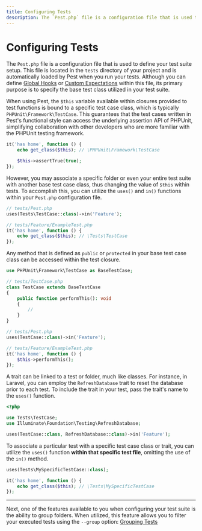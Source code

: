 ```yaml
---
title: Configuring Tests
description: The `Pest.php` file is a configuration file that is used to define your test suite setup. This file is located in the `tests` directory of your project and is automatically loaded by Pest when you run your tests. Although you can define Global Hooks or Custom Expectations within this file, its primary purpose is to specify the base test class utilized in your test suite.
---
```


# Configuring Tests

The `Pest.php` file is a configuration file that is used to define your test suite setup. This file is located in the `tests` directory of your project and is automatically loaded by Pest when you run your tests. Although you can define [Global Hooks](/docs/global-hooks) or [Custom Expectations](/docs/custom-expectations) within this file, its primary purpose is to specify the base test class utilized in your test suite.

When using Pest, the `$this` variable available within closures provided to test functions is bound to a specific test case class, which is typically `PHPUnit\Framework\TestCase`. This guarantees that the test cases written in Pest's functional style can access the underlying assertion API of PHPUnit, simplifying collaboration with other developers who are more familiar with the PHPUnit testing framework.

```php
it('has home', function () {
    echo get_class($this); // \PHPUnit\Framework\TestCase

    $this->assertTrue(true);
});
```

However, you may associate a specific folder or even your entire test suite with another base test case class, thus changing the value of `$this` within tests. To accomplish this, you can utilize the `uses()` and `in()` functions within your `Pest.php` configuration file.

```php
// tests/Pest.php
uses(Tests\TestCase::class)->in('Feature');

// tests/Feature/ExampleTest.php
it('has home', function () {
    echo get_class($this); // \Tests\TestCase
});
```

Any method that is defined as `public` or `protected` in your base test case class can be accessed within the test closure.

```php
use PHPUnit\Framework\TestCase as BaseTestCase;

// tests/TestCase.php
class TestCase extends BaseTestCase
{
    public function performThis(): void
    {
        //
    }
}

// tests/Pest.php
uses(TestCase::class)->in('Feature');

// tests/Feature/ExampleTest.php
it('has home', function () {
    $this->performThis();
});
```

A trait can be linked to a test or folder, much like classes. For instance, in Laravel, you can employ the `RefreshDatabase` trait to reset the database prior to each test. To include the trait in your test, pass the trait's name to the `uses()` function.

```php
<?php

use Tests\TestCase;
use Illuminate\Foundation\Testing\RefreshDatabase;

uses(TestCase::class, RefreshDatabase::class)->in('Feature');
```

To associate a particular test with a specific test case class or trait, you can utilize the `uses()` function **within that specific test file**, omitting the use of the `in()` method.

```php
uses(Tests\MySpecificTestCase::class);

it('has home', function () {
    echo get_class($this); // \Tests\MySpecificTestCase
});
```

---

Next, one of the features available to you when configuring your test suite is the ability to group folders. When utilized, this feature allows you to filter your executed tests using the `--group` option: [Grouping Tests](/docs/grouping-tests)
